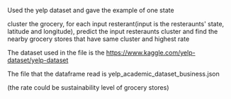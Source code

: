 Used the yelp dataset and gave the example of one state

cluster the grocery, for each input resterant(input is the resteraunts' state, latitude and longitude), predict the input resteraunts cluster and find the nearby grocery stores that have same cluster and highest rate

The dataset used in the file is the https://www.kaggle.com/yelp-dataset/yelp-dataset

The file that the dataframe read is yelp_academic_dataset_business.json

(the rate could be sustainability level of grocery stores)
